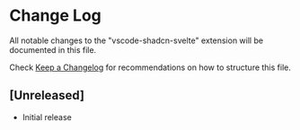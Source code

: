 # Change Log

All notable changes to the "vscode-shadcn-svelte" extension will be documented in this file.

Check [Keep a Changelog](http://keepachangelog.com/) for recommendations on how to structure this file.

## [Unreleased]

- Initial release